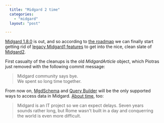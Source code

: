 ```yaml
---
  title: "Midgard 2 time"
  categories: 
    - "midgard"
  layout: "post"

---
```

[Midgard 1.8.0][1] is out, and so according to [the roadmap][2] we can finally start getting rid of [legacy Midgard1 features][6] to get into the nice, clean slate of [Midgard2][7].

First casualty of the cleanups is the old _MidgardArticle_ object, which Piotras just removed with the following commit message:

> Midgard community says bye.<br />
We spent so long time together.

From now on, [MgdSchema][3] and [Query Builder][4] will be the only supported ways to access data in Midgard. [About time][5], too:

> Midgard is an IT project so we can expect delays. Seven years sounds rather long, but Rome wasn't built in a day and conquerring the world is even more difficult. 

[1]: http://www.midgard-project.org/updates/view/midgard-1-8-0--thor--released-.html
[2]: http://www.midgard-project.org/development/roadmap/
[3]: http://www.midgard-project.org/documentation/mgdschema/
[4]: http://www.midgard-project.org/documentation/midgardquerybuilder/
[5]: http://www.kaktus.cc/weblog/release-of-midgard-2-slightly-postponed.html
[6]: http://www.midgard-project.org/documentation/reference/#9f42c2021f0b0efedacd0ae9d6801c5c
[7]: http://www.midgard-project.org/documentation/reference/#3855e6325f5459c1d4f3b9863bc7debe